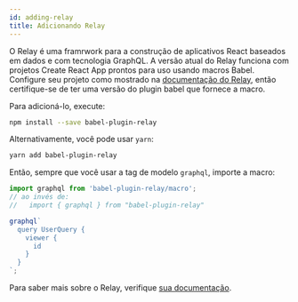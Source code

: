 ```yaml
---
id: adding-relay
title: Adicionando Relay
---
```


O Relay é uma framrwork para a construção de aplicativos React baseados em dados e com tecnologia GraphQL. A versão atual do Relay funciona com projetos Create React App prontos para uso usando macros Babel. Configure seu projeto como mostrado na [documentação do Relay](https://facebook.github.io/relay/), então certifique-se de ter uma versão do plugin babel que fornece a macro.

Para adicioná-lo, execute:

```sh
npm install --save babel-plugin-relay
```

Alternativamente, você pode usar `yarn`:

```sh
yarn add babel-plugin-relay
```

Então, sempre que você usar a tag de modelo `graphql`, importe a macro:

```js
import graphql from 'babel-plugin-relay/macro';
// ao invés de:
//   import { graphql } from "babel-plugin-relay"

graphql`
  query UserQuery {
    viewer {
      id
    }
  }
`;
```

Para saber mais sobre o Relay, verifique [sua documentação](https://facebook.github.io/relay/).
